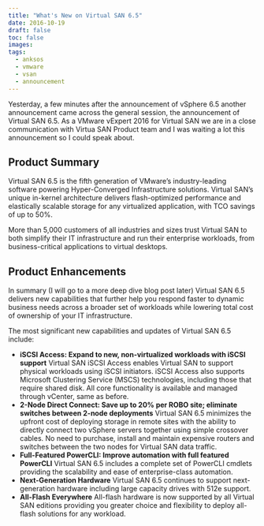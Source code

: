 ```yaml
---
title: "What's New on Virtual SAN 6.5"
date: 2016-10-19
draft: false
toc: false
images:
tags:
  - anksos
  - vmware
  - vsan
  - announcement
---
```


Yesterday, a few minutes after the announcement of vSphere 6.5 another announcement came across the general session, the announcement of Virtual SAN 6.5. As a VMware vExpert 2016 for Virtual SAN we are in a close communication with Virtua SAN Product team and I was waiting a lot this announcement so I could speak about.

## Product Summary

Virtual SAN 6.5 is the fifth generation of VMware’s industry-leading software powering Hyper-Converged Infrastructure solutions. Virtual SAN’s unique in-kernel architecture delivers flash-optimized performance and elastically scalable storage for any virtualized application, with TCO savings of up to 50%.

More than 5,000 customers of all industries and sizes trust Virtual SAN to both simplify their IT infrastructure and run their enterprise workloads, from business-critical applications to virtual desktops.

## Product Enhancements

In summary (I will go to a more deep dive blog post later) Virtual SAN 6.5 delivers new capabilities that further help you respond faster to dynamic business needs across a broader set of workloads while lowering total cost of ownership of your IT infrastructure.

The most significant new capabilities and updates of Virtual SAN 6.5 include:

- **iSCSI Access: Expand to new, non-virtualized workloads with iSCSI support** Virtual SAN iSCSI Access enables Virtual SAN to support physical workloads using iSCSI initiators. iSCSI Access also supports Microsoft Clustering Service (MSCS) technologies, including those that require shared disk. All core functionality is available and managed through vCenter, same as before.
- **2-Node Direct Connect: Save up to 20% per ROBO site; eliminate switches between 2-node deployments** Virtual SAN 6.5 minimizes the upfront cost of deploying storage in remote sites with the ability to directly connect two vSphere servers together using simple crossover cables. No need to purchase, install and maintain expensive routers and switches between the two nodes for Virtual SAN data traffic.
- **Full-Featured PowerCLI: Improve automation with full featured PowerCLI** Virtual SAN 6.5 includes a complete set of PowerCLI cmdlets providing the scalability and ease of enterprise-class automation.
- **Next-Generation Hardware** Virtual SAN 6.5 continues to support next-generation hardware including large capacity drives with 512e support.
- **All-Flash Everywhere** All-flash hardware is now supported by all Virtual SAN editions providing you greater choice and flexibility to deploy all-flash solutions for any workload.